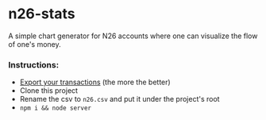 # n26-stats

A simple chart generator for N26 accounts where one can visualize the flow of one's money.


### Instructions:
* [Export your transactions](https://support.n26.com/en-eu/fixing-an-issue/payments-and-transfers/how-to-export-a-list-of-my-transactions) (the more the better)
* Clone this project
* Rename the csv to `n26.csv` and put it under the project's root
* `npm i && node server`
